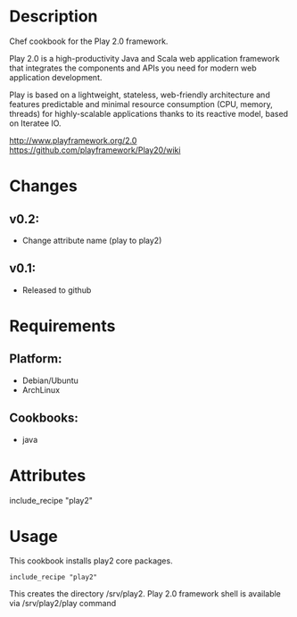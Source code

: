Description
===========

Chef cookbook for the Play 2.0 framework.

Play 2.0 is a high-productivity Java and Scala web application framework that integrates the components and APIs you need for modern web application development.

Play is based on a lightweight, stateless, web-friendly architecture and features predictable and minimal resource consumption (CPU, memory, threads) for highly-scalable applications thanks to its reactive model, based on Iteratee IO.


http://www.playframework.org/2.0
https://github.com/playframework/Play20/wiki

Changes
=======

## v0.2:

* Change attribute name (play to play2)

## v0.1:

* Released to github

Requirements
============

## Platform:

* Debian/Ubuntu
* ArchLinux

## Cookbooks:

* java

Attributes
==========

include_recipe "play2"

Usage
=====

This cookbook installs play2 core packages.

    include_recipe "play2"

This creates the directory /srv/play2.
Play 2.0 framework shell is available via /srv/play2/play command